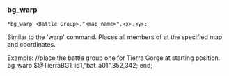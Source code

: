 ### bg_warp
```
*bg_warp <Battle Group>,"<map name>",<x>,<y>;
```

Similar to the 'warp' command.
Places all members of <Battle Group> at the specified map and coordinates.

Example:
	//place the battle group one for Tierra Gorge at starting position.
	bg_warp $@TierraBG1_id1,"bat_a01",352,342;
	end;

